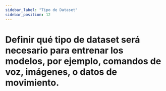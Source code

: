 ```yaml
---
sidebar_label: "Tipo de Dataset"
sidebar_position: 12
---
```


# Definir qué tipo de dataset será necesario para entrenar los modelos, por ejemplo, comandos de voz, imágenes, o datos de movimiento.
